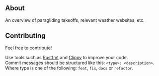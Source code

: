 ## About

An overview of paragliding takeoffs, relevant weather websites, etc. 

## Contributing

Feel free to contribute!

Use tools such as [Rustfmt](https://github.com/rust-lang/rustfmt) and [Clippy](https://github.com/rust-lang/rust-clippy) to improve your code.  
Commit messages should be structured like this: `<type>: <description>`.  
Where type is one of the following: `feat`, `fix`, `docs` or `refactor`.
